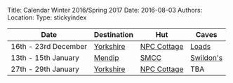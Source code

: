 Title: Calendar Winter 2016/Spring 2017
Date: 2016-08-03
Authors:
Location:
Type: stickyindex

|Date              | Destination                          | Hut                                                                                  | Caves  |
| ---              |  ---                                 | ---                                                                                  |  ---  |
|16th - 23rd December | [Yorkshire](caves?search=Yorkshire) | [NPC Cottage](http://www.northernpennineclub.org.uk/greenclose/greenclose.htm) | [Loads](caves?search=Yorkshire) |
|13th - 15th January | [Mendip](caves?search=Mendip) | [SMCC](https://www.shepton.org.uk/) | [Swildon's](caves?search=Swildon's) |
|27th - 29th January | [Yorkshire](caves?search=Yorkshire) | [NPC Cottage](http://www.northernpennineclub.org.uk/greenclose/greenclose.htm) | TBA |

